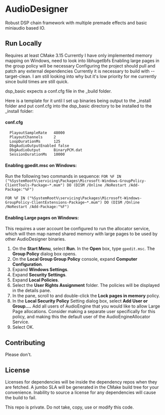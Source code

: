 
# AudioDesigner  
Robust DSP chain framework with multiple premade effects and basic miniaudio based IO.

## Run Locally  

Requires at least CMake 3.15 
Currently I have only implemented memory mapping on Windows, need to look into libhugetlbfs
Enabling large pages in the group policy will be necessary
Configuring the project should pull and patch any external dependencies
Currently it is necessary to build with --target-clean. I am still looking into why but it's low priority for me currently since build times are still quick.

dsp_basic expects a conf.cfg file in the _build folder. 

Here is a template for it until I set up binaries being output to the _install folder and put conf.cfg into the dsp_basic directory to be installed to the _install folder:

#### conf.cfg
~~~  
  PlayoutSampleRate   48000
  PlayoutChannels     2
  LoopDurationMs      125
  DbgAudioOutputEnabled false
  DbgAudioOutput      BinaryPCM.dat
  SessionDurationMs   10000
~~~  


#### Enabling gpedit.msc on Windows:

Run the following two commands in sequence:
`FOR %F IN ("%SystemRoot%\servicing\Packages\Microsoft-Windows-GroupPolicy-ClientTools-Package~*.mum") DO (DISM /Online /NoRestart /Add-Package:"%F")`

`FOR %F IN ("%SystemRoot%\servicing\Packages\Microsoft-Windows-GroupPolicy-ClientExtensions-Package~*.mum") DO (DISM /Online /NoRestart /Add-Package:"%F")`

#### Enabling Large pages on Windows:

This requires a user account be configured to run the allocator service, which will then map named shared memory with large pages to be used by other AudioDesigner binaries.

1. On the **Start Menu**, select **Run**. In the **Open** box, type `gpedit.msc`. The **Group Policy** dialog box opens.
2. On the **Local Group Group Policy** console, expand **Computer Configuration**.
3. Expand **Windows Settings**.
4. Expand **Security Settings**.
5. Expand **Local Policies**.
6. Select the **User Rights Assignment** folder. The policies will be displayed in the details pane.
7. In the pane, scroll to and double-click the **Lock pages in memory** policy.
8. In the **Local Security Policy** Setting dialog box, select **Add User or Group....** 
   Add all users of AudioEngine that you would like to allow Large Page allocations. Consider making a separate user specifically for this policy, and making this the default user of the AudioEngineAllocator Service.
9. Select OK.

## Contributing  

Please don't.

## License  

Licenses for dependencies will be inside the dependency repos when they are fetched. A jumbo SLA will be generated in the CMake build tree for your convenience. Inability to source a license for any dependencies will cause the build to fail.

This repo is private. Do not take, copy, use or modify this code. 
